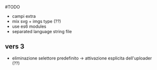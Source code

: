 #TODO

* campi extra
* mix svg + imgs type (??)
* use es6 modules
* separated language string file

## vers 3
* eliminazione selettore predefinito → attivazione esplicita dell'uploader (??)
